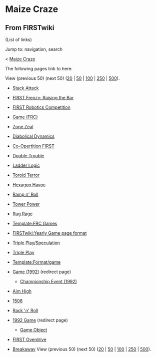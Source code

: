 # Maize Craze

## From FIRSTwiki

(List of links)

Jump to: navigation, search

< [Maize Craze](/index.php?title=Maize_Craze&redirect=no "Maize Craze")

The following pages link to here:

View (previous 50) (next 50) ([20](/index.php?title=Special:Whatlinkshere/Maize_Craze&limit=20&from=0 "Special:Whatlinkshere/Maize Craze") | [50](/index.php?title=Special:Whatlinkshere/Maize_Craze&limit=50&from=0 "Special:Whatlinkshere/Maize Craze") | [100](/index.php?title=Special:Whatlinkshere/Maize_Craze&limit=100&from=0 "Special:Whatlinkshere/Maize Craze") | [250](/index.php?title=Special:Whatlinkshere/Maize_Craze&limit=250&from=0 "Special:Whatlinkshere/Maize Craze") | [500](/index.php?title=Special:Whatlinkshere/Maize_Craze&limit=500&from=0 "Special:Whatlinkshere/Maize Craze")).

- [Stack Attack](Stack_Attack "Stack Attack")
- [FIRST Frenzy: Raising the Bar](FIRST_Frenzy:_Raising_the_Bar "FIRST Frenzy: Raising the Bar")
- [FIRST Robotics Competition](FIRST_Robotics_Competition "FIRST Robotics Competition")
- [Game (FRC)](Game_%28FRC%29 "Game \(FRC\)")
- [Zone Zeal](Zone_Zeal "Zone Zeal")
- [Diabolical Dynamics](Diabolical_Dynamics "Diabolical Dynamics")
- [Co-Opertition FIRST](Co-Opertition_FIRST "Co-Opertition FIRST")
- [Double Trouble](Double_Trouble "Double Trouble")
- [Ladder Logic](Ladder_Logic "Ladder Logic")
- [Toroid Terror](Toroid_Terror "Toroid Terror")
- [Hexagon Havoc](Hexagon_Havoc "Hexagon Havoc")
- [Ramp n' Roll](Ramp_n%27_Roll "Ramp n' Roll")
- [Tower Power](Tower_Power "Tower Power")
- [Rug Rage](Rug_Rage "Rug Rage")
- [Template:FRC Games](Template:FRC_Games "Template:FRC Games")
- [FIRSTwiki:Yearly Game page format](FIRSTwiki:Yearly_Game_page_format "FIRSTwiki:Yearly Game page format")
- [Triple Play/Speculation](Triple_Play/Speculation "Triple Play/Speculation")
- [Triple Play](triple-play)
- [Template:Format/game](Template:Format/game "Template:Format/game")
- [Game (1992)](/index.php?title=Game_%281992%29&redirect=no "Game \(1992\)") (redirect page) 

  - [Championship Event (1992)](Championship_Event_%281992%29 "Championship Event \(1992\)")

- [Aim High](aim-high)
- [1506](1506 "1506")
- [Rack 'n' Roll](Rack_%27n%27_Roll "Rack 'n' Roll")
- [1992 Game](/index.php?title=1992_Game&redirect=no "1992 Game") (redirect page) 

  - [Game Object](Game_Object "Game Object")

- [FIRST Overdrive](FIRST_Overdrive "FIRST Overdrive")
- [Breakaway](Breakaway "Breakaway") View (previous 50) (next 50) ([20](/index.php?title=Special:Whatlinkshere/Maize_Craze&limit=20&from=0 "Special:Whatlinkshere/Maize Craze") | [50](/index.php?title=Special:Whatlinkshere/Maize_Craze&limit=50&from=0 "Special:Whatlinkshere/Maize Craze") | [100](/index.php?title=Special:Whatlinkshere/Maize_Craze&limit=100&from=0 "Special:Whatlinkshere/Maize Craze") | [250](/index.php?title=Special:Whatlinkshere/Maize_Craze&limit=250&from=0 "Special:Whatlinkshere/Maize Craze") | [500](/index.php?title=Special:Whatlinkshere/Maize_Craze&limit=500&from=0 "Special:Whatlinkshere/Maize Craze")).
